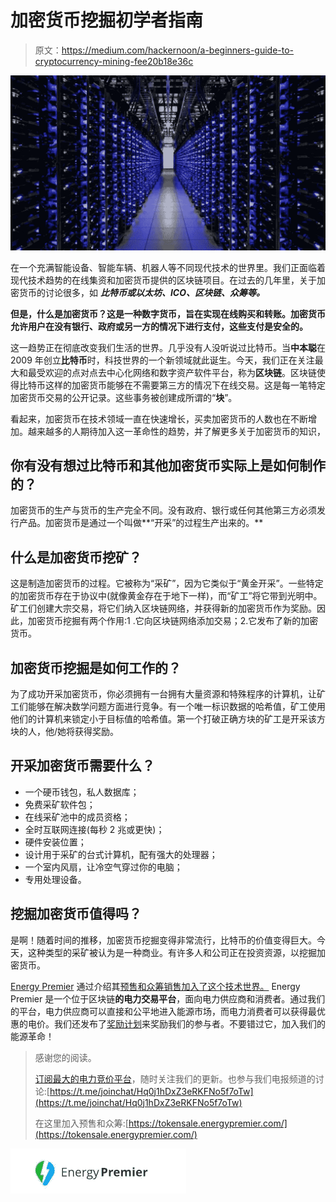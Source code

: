 # 加密货币挖掘初学者指南

> 原文：<https://medium.com/hackernoon/a-beginners-guide-to-cryptocurrency-mining-fee20b18e36c>

![](img/d2814451f41361e61fbb41e036197e5b.png)

在一个充满智能设备、智能车辆、机器人等不同现代技术的世界里。我们正面临着现代技术趋势的在线集资和加密货币提供的区块链项目。在过去的几年里，关于加密货币的讨论很多，如 ***比特币或以太坊、ICO、区块链、众筹等。***

**但是，什么是加密货币？这是一种数字货币，旨在实现在线购买和转账。加密货币允许用户在没有银行、政府或另一方的情况下进行支付，这些支付是安全的。**

这一趋势正在彻底改变我们生活的世界。几乎没有人没听说过比特币。当**中本聪**在 2009 年创立**比特币**时，科技世界的一个新领域就此诞生。今天，我们正在关注最大和最受欢迎的点对点去中心化网络和数字资产软件平台，称为**区块链**。区块链使得比特币这样的加密货币能够在不需要第三方的情况下在线交易。这是每一笔特定加密货币交易的公开记录。这些事务被创建成所谓的“**块**”。

看起来，加密货币在技术领域一直在快速增长，买卖加密货币的人数也在不断增加。越来越多的人期待加入这一革命性的趋势，并了解更多关于加密货币的知识，

## 你有没有想过比特币和其他加密货币实际上是如何制作的？

加密货币的生产与货币的生产完全不同。没有政府、银行或任何其他第三方必须发行产品。加密货币是通过一个叫做**“开采”的过程生产出来的。**

## 什么是加密货币挖矿？

这是制造加密货币的过程。它被称为“采矿”，因为它类似于“黄金开采”。一些特定的加密货币存在于协议中(就像黄金存在于地下一样)，而“矿工”将它带到光明中。矿工们创建大宗交易，将它们纳入区块链网络，并获得新的加密货币作为奖励。因此，加密货币挖掘有两个作用:1 .它向区块链网络添加交易；2.它发布了新的加密货币。

## 加密货币挖掘是如何工作的？

为了成功开采加密货币，你必须拥有一台拥有大量资源和特殊程序的计算机，让矿工们能够在解决数学问题方面进行竞争。有一个唯一标识数据的哈希值，矿工使用他们的计算机来锁定小于目标值的哈希值。第一个打破正确方块的矿工是开采该方块的人，他/她将获得奖励。

## 开采加密货币需要什么？

*   一个硬币钱包，私人数据库；
*   免费采矿软件包；
*   在线采矿池中的成员资格；
*   全时互联网连接(每秒 2 兆或更快)；
*   硬件安装位置；
*   设计用于采矿的台式计算机，配有强大的处理器；
*   一个室内风扇，让冷空气穿过你的电脑；
*   专用处理设备。

## 挖掘加密货币值得吗？

是啊！随着时间的推移，加密货币挖掘变得非常流行，比特币的价值变得巨大。今天，这种类型的采矿被认为是一种商业。有许多人和公司正在投资资源，以挖掘加密货币。

[Energy Premier](https://medium.com/u/e338af49a57a?source=post_page-----fee20b18e36c--------------------------------) 通过介绍其[预售和众筹销售加入了这个技术世界。](https://tokensale.energypremier.com/) Energy Premier 是一个位于区块链**的电力交易平台**，面向电力供应商和消费者。通过我们的平台，电力供应商可以直接和公平地进入能源市场，而电力消费者可以获得最优惠的电价。我们还发布了[奖励计划](https://bitcointalk.org/index.php?topic=3043285.0)来奖励我们的参与者。不要错过它，加入我们的能源革命！

> 感谢您的阅读。
> 
> [订阅最大的电力竞价平台](https://medium.com/energy-premier-blog)，随时关注我们的更新。也参与我们电报频道的讨论:[https://t.me/joinchat/Hq0j1hDxZ3eRKFNo5f7oTw](https://t.me/joinchat/Hq0j1hDxZ3eRKFNo5f7oTw)
> 
> 在这里加入预售和众筹:[https://tokensale.energypremier.com/](https://tokensale.energypremier.com/)

![](img/b3b8ba99c83d8703e3768dd7fa3fae3d.png)